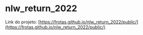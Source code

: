 # nlw_return_2022

Link do projeto: [https://frotas.github.io/nlw_return_2022/public/](https://frotas.github.io/nlw_return_2022/public/)

